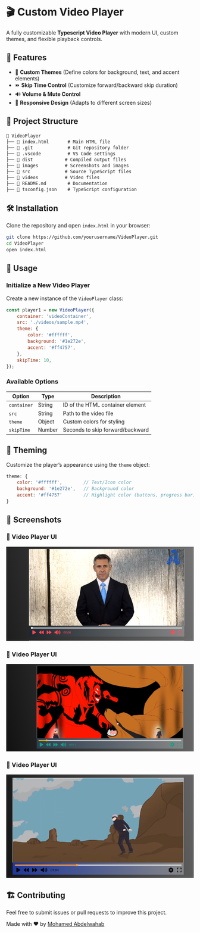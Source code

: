# 🎬 Custom Video Player

A fully customizable **Typescript Video Player** with modern UI, custom themes, and flexible playback controls.

## 🚀 Features

- 🎨 **Custom Themes** (Define colors for background, text, and accent elements)
- ⏩ **Skip Time Control** (Customize forward/backward skip duration)
- 🔊 **Volume & Mute Control**
- 📏 **Responsive Design** (Adapts to different screen sizes)

## 📂 Project Structure

```
📁 VideoPlayer
├── 📄 index.html       # Main HTML file
├── 📁 .git             # Git repository folder
├── 📁 .vscode          # VS Code settings
├── 📁 dist            # Compiled output files
├── 📁 images          # Screenshots and images
├── 📁 src             # Source TypeScript files
├── 📁 videos          # Video files
├── 📄 README.md        # Documentation
├── 📄 tsconfig.json    # TypeScript configuration
```

## 🛠️ Installation

Clone the repository and open `index.html` in your browser:

```bash
git clone https://github.com/yourusername/VideoPlayer.git
cd VideoPlayer
open index.html
```

## 📝 Usage

### Initialize a New Video Player

Create a new instance of the `VideoPlayer` class:

```javascript
const player1 = new VideoPlayer({
    container: 'videoContainer',
    src: './videos/sample.mp4',
    theme: {
        color: '#ffffff',
        background: '#1e272e',
        accent: '#ff4757',
    },
    skipTime: 10,
});
```

### Available Options

| Option      | Type   | Description                      |
| ----------- | ------ | -------------------------------- |
| `container` | String | ID of the HTML container element |
| `src`       | String | Path to the video file           |
| `theme`     | Object | Custom colors for styling        |
| `skipTime`  | Number | Seconds to skip forward/backward |

## 🎨 Theming

Customize the player’s appearance using the `theme` object:

```javascript
theme: {
    color: '#ffffff',        // Text/Icon color
    background: '#1e272e',   // Background color
    accent: '#ff4757'        // Highlight color (buttons, progress bar)
}
```

## 📸 Screenshots

### 🎥 Video Player UI
![Video Player](images/1.png)

### 🎥 Video Player UI
![Video Player](images/2.png)

### 🎥 Video Player UI
![Video Player](images/3333.png)

## 🏗️ Contributing

Feel free to submit issues or pull requests to improve this project.


Made with ❤️ by [Mohamed Abdelwahab](https://github.com/mohamedAbdelwahabali5)


